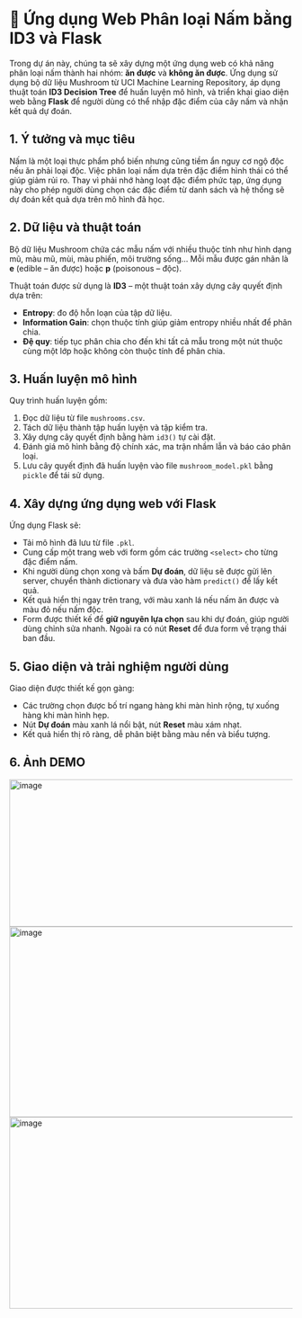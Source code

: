 # 🍄 Ứng dụng Web Phân loại Nấm bằng ID3 và Flask

Trong dự án này, chúng ta sẽ xây dựng một ứng dụng web có khả năng phân loại nấm thành hai nhóm: **ăn được** và **không ăn được**. Ứng dụng sử dụng bộ dữ liệu Mushroom từ UCI Machine Learning Repository, áp dụng thuật toán **ID3 Decision Tree** để huấn luyện mô hình, và triển khai giao diện web bằng **Flask** để người dùng có thể nhập đặc điểm của cây nấm và nhận kết quả dự đoán.

## 1. Ý tưởng và mục tiêu
Nấm là một loại thực phẩm phổ biến nhưng cũng tiềm ẩn nguy cơ ngộ độc nếu ăn phải loại độc. Việc phân loại nấm dựa trên đặc điểm hình thái có thể giúp giảm rủi ro. Thay vì phải nhớ hàng loạt đặc điểm phức tạp, ứng dụng này cho phép người dùng chọn các đặc điểm từ danh sách và hệ thống sẽ dự đoán kết quả dựa trên mô hình đã học.

## 2. Dữ liệu và thuật toán
Bộ dữ liệu Mushroom chứa các mẫu nấm với nhiều thuộc tính như hình dạng mũ, màu mũ, mùi, màu phiến, môi trường sống… Mỗi mẫu được gán nhãn là **e** (edible – ăn được) hoặc **p** (poisonous – độc).

Thuật toán được sử dụng là **ID3** – một thuật toán xây dựng cây quyết định dựa trên:
- **Entropy**: đo độ hỗn loạn của tập dữ liệu.
- **Information Gain**: chọn thuộc tính giúp giảm entropy nhiều nhất để phân chia.
- **Đệ quy**: tiếp tục phân chia cho đến khi tất cả mẫu trong một nút thuộc cùng một lớp hoặc không còn thuộc tính để phân chia.

## 3. Huấn luyện mô hình
Quy trình huấn luyện gồm:
1. Đọc dữ liệu từ file `mushrooms.csv`.
2. Tách dữ liệu thành tập huấn luyện và tập kiểm tra.
3. Xây dựng cây quyết định bằng hàm `id3()` tự cài đặt.
4. Đánh giá mô hình bằng độ chính xác, ma trận nhầm lẫn và báo cáo phân loại.
5. Lưu cây quyết định đã huấn luyện vào file `mushroom_model.pkl` bằng `pickle` để tái sử dụng.

## 4. Xây dựng ứng dụng web với Flask
Ứng dụng Flask sẽ:
- Tải mô hình đã lưu từ file `.pkl`.
- Cung cấp một trang web với form gồm các trường `<select>` cho từng đặc điểm nấm.
- Khi người dùng chọn xong và bấm **Dự đoán**, dữ liệu sẽ được gửi lên server, chuyển thành dictionary và đưa vào hàm `predict()` để lấy kết quả.
- Kết quả hiển thị ngay trên trang, với màu xanh lá nếu nấm ăn được và màu đỏ nếu nấm độc.
- Form được thiết kế để **giữ nguyên lựa chọn** sau khi dự đoán, giúp người dùng chỉnh sửa nhanh. Ngoài ra có nút **Reset** để đưa form về trạng thái ban đầu.

## 5. Giao diện và trải nghiệm người dùng
Giao diện được thiết kế gọn gàng:
- Các trường chọn được bố trí ngang hàng khi màn hình rộng, tự xuống hàng khi màn hình hẹp.
- Nút **Dự đoán** màu xanh lá nổi bật, nút **Reset** màu xám nhạt.
- Kết quả hiển thị rõ ràng, dễ phân biệt bằng màu nền và biểu tượng.

## 6. Ảnh DEMO
<img width="1338" height="262" alt="image" src="https://github.com/user-attachments/assets/d7c5eb00-4571-46c4-92ce-0b5c6e88de3d" />
<img width="1346" height="339" alt="image" src="https://github.com/user-attachments/assets/d1794df6-64ff-4169-92cf-d6b528d13039" />
<img width="1348" height="341" alt="image" src="https://github.com/user-attachments/assets/9ec18335-1ae0-4ffc-afb1-97415052bce9" />
